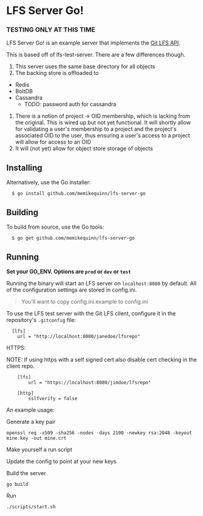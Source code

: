 LFS Server Go\!
======
### TESTING ONLY AT THIS TIME ###
[lfs]: https://github.com/github/git-lfs
[api]: https://github.com/github/git-lfs/blob/master/docs/api.md

LFS Server Go\! is an example server that implements the [Git LFS API][api]. 

This is based off of lfs-test-server.  There are a few differences though.  

1. This server uses the same base directory for all objects
1. The backing store is offloaded to 
  * Redis
  * BoltDB
  * Cassandra
    * TODO: password auth for cassandra
1. There is a notion of project -\> OID membership, which is lacking from the original.  This is wired up but not yet functional. It will shortly allow for validating a user's membership to a project and the project's associated OID to the user, thus ensuring a user's access to a project will allow for access to an OID
1. It will (not yet) allow for object store storage of objects

## Installing

Alternatively, use the Go installer:

```
  $ go install github.com/memikequinn/lfs-server-go
```

## Building

To build from source, use the Go tools:

```
  $ go get github.com/memikequinn/lfs-server-go
```


## Running

<b> Set your GO_ENV. Options are `prod` or `dev` or `test`</b>

Running the binary will start an LFS server on `localhost:8080` by default.
All of the configuration settings are stored in config.ini.
> You'll want to copy config.ini.example to config.ini

To use the LFS test server with the Git LFS client, configure it in the repository's `.gitconfig` file:


```
  [lfs]
    url = "http://localhost:8080/janedoe/lfsrepo"

```

HTTPS:

NOTE: If using https with a self signed cert also disable cert checking in the client repo.

```
	[lfs]
		url = "https://localhost:8080/jimdoe/lfsrepo"

	[http]
		sslfverify = false

```


An example usage:


Generate a key pair
```
openssl req -x509 -sha256 -nodes -days 2100 -newkey rsa:2048 -keyout mine.key -out mine.crt
```

Make yourself a run script

Update the config to point at your new keys

Build the server

```
go build

```

Run

```
./scripts/start.sh

```

